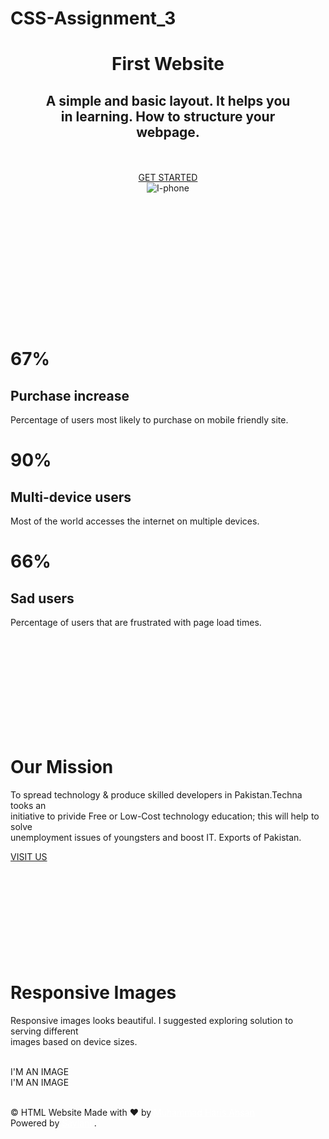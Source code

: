 # CSS-Assignment_3

<!DOCTYPE html>
<html lang="en">
<head>
    <meta charset="UTF-8">
    <meta http-equiv="X-UA-Compatible" content="IE=edge">
    <meta name="viewport" content="width=device-width, initial-scale=1.0">
    <link rel="stylesheet" href="./styles/style.css">
</head>
<body>
    <header>
        <div class="container1">
            <div class="first">
                <h1>First Website</h1>
                <h2 class="para1">A simple and basic layout. It helps you<br />in learning. How to structure your<br />webpage.</h2> <br/><br/>
                <a href="index.html" class="button">GET STARTED</a>
            </div>
            <div class="pic">

   <img src="./assets/images/iphone.png" alt="I-phone">
            </div>
        </div>  
    </header>        <br /><br /><br /><br /><br /><br /><br /><br /><br />
    <main>
        <div class="container2">
            <div class="three">
                <div class="box box1">
                    <h1 class="color">67%</h1>
                    <h2>Purchase increase</h2>
                    <p>Percentage of users most likely to purchase on mobile friendly site.</p>
                </div>
                <div class="box box2">
                    <h1 class="color">90%</h1>
                    <h2>Multi-device users</h2>
                    <p>Most of the world accesses the internet on multiple devices.</p>
                </div>
                <div class="box box3">
                <h1 class="color">66%</h1>
                <h2>Sad users</h2>
                <p>Percentage of users that are frustrated with page load times.</p>
                </div>
            </div>
        </div>            <br /><br /><br /><br /><br /><br /><br /><br /><br />
        <div class="mission">
            <h1>Our Mission</h1>
            <p class="long">To spread technology & produce skilled developers in Pakistan.Techna tooks an<br />initiative to privide Free or Low-Cost technology education; this will help to solve<br />unemployment issues of youngsters and boost IT. Exports of Pakistan.</p>   
            <a href="index.html" class="button">VISIT US</a>
        </div>
    </main>             <br /><br /><br /><br /><br /><br /><br /><br /><br />
    <footer>
        <div class="container3">
            <div class="r-f">
                <div>
                    <h1>Responsive Images</h1>
                    <p class="p">Responsive images looks beautiful. I suggested exploring solution to serving different<br />images based on device sizes.</p>
                </div>
    <br />
                <div class="borders">
                    <div class="border1">I'M AN IMAGE</div>
                    <div class="border2">I'M AN IMAGE</div>
                </div>
                <br />
                <div>
                 <p class="p">&copy; HTML Website Made with ❤️ by <a href="https://www.instagram.com/hariimughal_2403/" target="_blank" style="color: white;">Muhammad Haris Ahsan</a> <br />Powered by <a href="https://saylaniwelfare.com/" target="_blank" style="color: white;">Saylani</a> .</p>
                </div>
            </div>
        </div>
    </footer>

</body>
</html>
